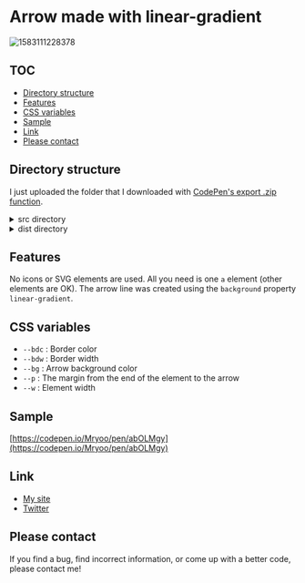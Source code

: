# Arrow made with linear-gradient
![1583111228378](https://user-images.githubusercontent.com/42329240/75934400-b8c67600-5ebf-11ea-89d3-ace4d419bbf0.gif)

## TOC
 - [Directory structure](#Directory-structure)
 - [Features](#Features)
 - [CSS variables](#CSS-variables)
 - [Sample](#Sample)
 - [Link](#Link)
 - [Please contact](#Please-contact)

## Directory structure
I just uploaded the folder that I downloaded with [CodePen's export .zip function](https://blog.codepen.io/documentation/features/exporting-pens/#export-zip-1).
<details>
 <summary>src directory</summary>
 The content of the html file contains only the code described in the CodePen HTML panel. The same applies to css file and js file. So, for example, the html file does not contain a <code>head</code> tag or <code>link</code> tags.
</details>
<details>
 <summary>dist directory</summary>
 Download the entire contents of the dist directory, open <code>index.html</code> in a browser and you should see my snippet (hard to explain).
</details>

## Features
No icons or SVG elements are used. All you need is one `a` element (other elements are OK). The arrow line was created using the `background` property `linear-gradient`.

## CSS variables
 - `--bdc` : Border color
 - `--bdw` : Border width
 - `--bg` : Arrow background color
 - `--p` : The margin from the end of the element to the arrow
 - `--w` : Element width

## Sample
[https://codepen.io/Mryoo/pen/abOLMgy](https://codepen.io/Mryoo/pen/abOLMgy)

## Link
 - [My site](https://ryo.dev/)
 - [Twitter](https://twitter.com/ryoo20190328)

## Please contact
If you find a bug, find incorrect information, or come up with a better code, please contact me!
